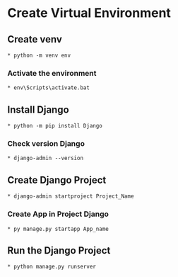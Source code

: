 # Create Virtual Environment
  ## Create venv
    * python -m venv env
  ###  Activate the environment
    * env\Scripts\activate.bat
  ## Install Django
    * python -m pip install Django
  ### Check version Django
    * django-admin --version
  ## Create Django Project
    * django-admin startproject Project_Name
  ### Create App in Project Django
    * py manage.py startapp App_name
  ## Run the Django Project
    * python manage.py runserver
  
  

